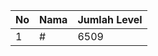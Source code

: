 | No | Nama            | Jumlah Level |
|----|-----------------|--------------|
| 1  | #    |    6509        |
